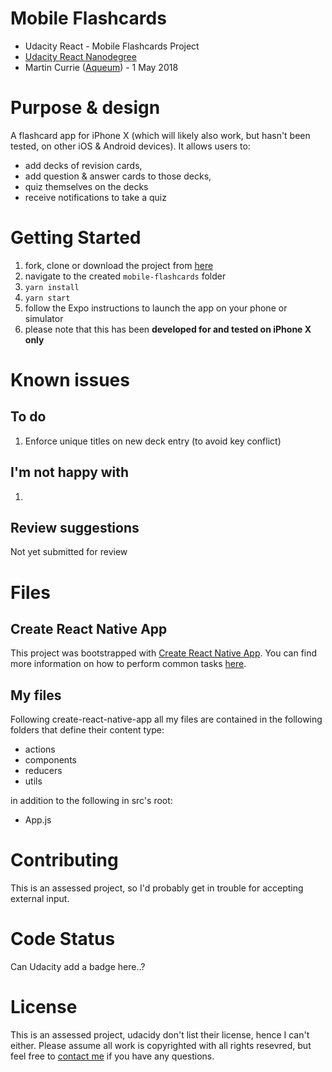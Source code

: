 # Mobile Flashcards

* Udacity React - Mobile Flashcards Project
* [Udacity React Nanodegree](https://eu.udacity.com/course/react-nanodegree--nd019)
* Martin Currie ([Aqueum](http://martin.aqueum.com)) - 1 May 2018

# Purpose & design

A flashcard app for iPhone X (which will likely also work, but hasn't been tested, on other iOS & Android devices). It allows users to:

* add decks of revision cards,
* add question & answer cards to those decks,
* quiz themselves on the decks
* receive notifications to take a quiz

# Getting Started

1.  fork, clone or download the project from [here](https://github.com/Aqueum/mobile-flashcards)
2.  navigate to the created `mobile-flashcards` folder
3.  `yarn install`
4.  `yarn start`
5.  follow the Expo instructions to launch the app on your phone or simulator
6.  please note that this has been **developed for and tested on iPhone X only**

# Known issues

## To do

1.  Enforce unique titles on new deck entry (to avoid key conflict)

## I'm not happy with

1.

## Review suggestions

Not yet submitted for review

# Files

## Create React Native App

This project was bootstrapped with [Create React Native App](https://github.com/react-community/create-react-native-app). You can find more information on how to perform common tasks [here](https://github.com/react-community/create-react-native-app/blob/master/README.md).

## My files

Following create-react-native-app all my files are contained in the following folders that define their content type:

* actions
* components
* reducers
* utils

in addition to the following in src's root:

* App.js

# Contributing

This is an assessed project, so I'd probably get in trouble for accepting external input.

# Code Status

Can Udacity add a badge here..?

# License

This is an assessed project, udacidy don't list their license, hence I can't either. Please assume all work is copyrighted with all rights resevred, but feel free to [contact me](http://www.aqueum.com/contact/)
if you have any questions.
